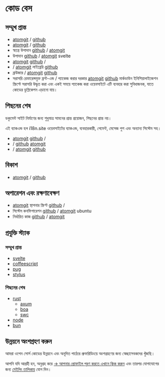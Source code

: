 # কোড বেস

## সম্মুখ প্রান্ত

* [atomgit](https://atomgit.com/i18n/proto) / [github](https://github.com/i18n-site/site)
* [atomgit](https://atomgit.com/i18n/md) / [github](https://github.com/i18n-site/md)
* স্বতন্ত্র উপাদান [github](https://github.com/i18n-site/18x) / [atomgit](https://atomgit.com/i18n/18x)
* উপাদান [github](https://github.com/i18n-site/plugin) / [atomgit](https://atomgit.com/i18n/plugin) svelte
* [atomgit](https://atomgit.com/i18n/proto) [github](https://github.com/i18n-site/proto) /
* / [atomgit](https://atomgit.com/i18n/lib) লাইব্রেরি [github](https://github.com/i18n-site/lib)
* ব্রাউজার / [atomgit](https://atomgit.com/i18n/ie) [github](https://github.com/i18n-site/ie)
* সরাসরি রেফারেন্সযুক্ত ফ্রন্ট-এন্ড / প্যাকেজ করার দরকার [atomgit](https://atomgit.com/i18n/x) [github](https://github.com/i18n-site/x)
  মার্কডাউন ইনিশিয়ালাইজেশন স্ক্রিপ্টে সরাসরি উদ্ধৃত করা এবং একই সময়ে প্যাকেজ করা ওয়েবসাইটে এটি ব্যবহার করা সুবিধাজনক, যাতে কোডের ডুপ্লিকেশন এড়ানো যায়।

## পিছনের শেষ

ডকুমেন্ট সাইট নির্মাণের জন্য শুধুমাত্র সামনের প্রান্ত প্রয়োজন, পিছনের প্রান্ত নয়।

এই ব্যাকএন্ড হল i18n.site ওয়েবসাইটের ব্যাকএন্ড, ব্যবহারকারী, পেমেন্ট, মেসেজ পুশ এবং অন্যান্য সিস্টেম সহ।

* [atomgit](https://atomgit.com/i18n-api/srv) [github](https://github.com/i18n-api/srv) /
* / [github](https://github.com/i18n-api/pub) [atomgit](https://atomgit.com/i18n-api/pub)
* / [atomgit](https://atomgit.com/i18n/rust) [github](https://github.com/i18n-site/rust)

## বিকাশ

* [atomgit](https://atomgit.com/i18n-api/srv.docker) / [github](https://github.com/i18n-api/srv.docker)

## অপারেশন এবং রক্ষণাবেক্ষণ

* [atomgit](https://atomgit.com/i18n-ops/ops) স্থাপনার স্ক্রিপ্ট [github](https://github.com/i18n-ops/ops) /
* সিস্টেম কনফিগারেশন [github](https://github.com/i18n-ops/ubuntu) / [atomgit](https://atomgit.com/i18n-ops/ubuntu) ubuntu
* নির্ধারিত কাজ [github](https://github.com/i18n-cron/cron) / [atomgit](https://atomgit.com/i18n/cron)

## প্রযুক্তি স্ট্যাক

### সম্মুখ প্রান্ত

* [svelte](//svelte.dev)
* [coffeescript](//coffeescript.org)
* [pug](https://github.com/pugjs/pug)
* [stylus](https://stylus.com)

### পিছনের শেষ

* [rust](//rust.org)
  * [axum](//github.com/tokio-rs/axum)
  * [boa](//github.com/boa-dev/boa)
  * [swc](//swc.rs)
* [node](//nodejs.org)
* [bun](//bun.dev)

## উন্নয়নে অংশগ্রহণ করুন

আমরা ওপেন সোর্স কোডের উন্নয়নে এবং অনূদিত পাঠ্যের প্রুফরিডিংয়ে অংশগ্রহণের জন্য স্বেচ্ছাসেবকদের খুঁজছি।

আপনি যদি আগ্রহী হন, অনুগ্রহ করে [→ আপনার প্রোফাইল পূরণ করতে এখানে ক্লিক করুন](https://ggl.link/i18n) এবং তারপর যোগাযোগের জন্য [মেইলিং তালিকায়](https://groups.google.com/u/2/g/i18n-site) যোগ দিন।